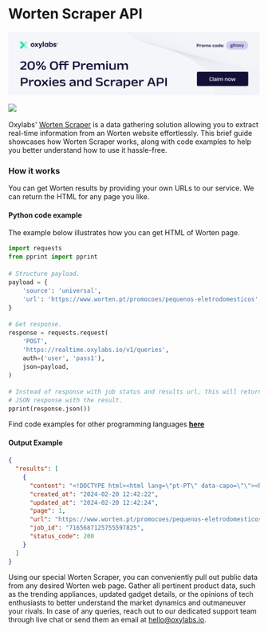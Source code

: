 # Worten Scraper API

[![Oxylabs promo code](https://raw.githubusercontent.com/oxylabs/product-integrations/refs/heads/master/Affiliate-Universal-1090x275.png)](https://oxylabs.io/pages/gitoxy?utm_source=877&utm_medium=affiliate&groupid=877&utm_content=worten-scraper-github&transaction_id=102f49063ab94276ae8f116d224b67)

[![](https://dcbadge.vercel.app/api/server/eWsVUJrnG5)](https://discord.gg/Pds3gBmKMH)

Oxylabs' [Worten Scraper](https://oxylabs.io/products/scraper-api/ecommerce/worten?utm_source=github&utm_medium=repositories&utm_campaign=product) is a data gathering solution allowing you to extract real-time information from an Worten website effortlessly. This brief guide showcases how Worten Scraper works, along with code examples to help you better understand how to use it hassle-free.

### How it works

You can get Worten results by providing your own URLs to our service. We can return the HTML for any page you like.

#### Python code example

The example below illustrates how you can get HTML of Worten page.

```python
import requests
from pprint import pprint

# Structure payload.
payload = {
    'source': 'universal',
    'url': 'https://www.worten.pt/promocoes/pequenos-eletrodomesticos'
}

# Get response.
response = requests.request(
    'POST',
    'https://realtime.oxylabs.io/v1/queries',
    auth=('user', 'pass1'),
    json=payload,
)

# Instead of response with job status and results url, this will return the
# JSON response with the result.
pprint(response.json())
```
Find code examples for other programming languages [**here**](https://github.com/oxylabs/worten-scraper/tree/main/code%20examples)

#### Output Example
```json
{
  "results": [
    {
      "content": "<!DOCTYPE html><html lang=\"pt-PT\" data-capo=\"\"><head><meta charset=\"utf-8\">\n<meta name=\"viewport\" co ... </html>",
      "created_at": "2024-02-20 12:42:22",
      "updated_at": "2024-02-20 12:42:24",
      "page": 1,
      "url": "https://www.worten.pt/promocoes/pequenos-eletrodomesticos",
      "job_id": "7165687125755597825",
      "status_code": 200
    }
  ]
}
```
Using our special Worten Scraper, you can conveniently pull out public data from any desired Worten web page. Gather all pertinent product data, such as the trending appliances, updated gadget details, or the opinions of tech enthusiasts to better understand the market dynamics and outmaneuver your rivals. In case of any queries, reach out to our dedicated support team through live chat or send them an email at hello@oxylabs.io.
